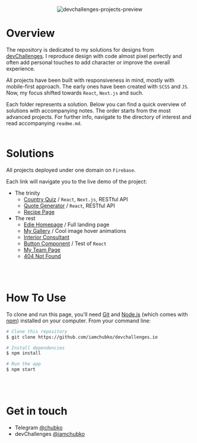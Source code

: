 <div align="center">
  <img src='https://user-images.githubusercontent.com/56153711/111914168-ef970c00-8a81-11eb-9313-688096adaf20.png' alt='devchallenges-projects-preview'>
</div>

# Overview

The repository is dedicated to my solutions for designs from [devChallenges](https://devchallenges.io/). I reproduce design with code almost pixel perfectly and often add personal touches to add character or improve the overall experience.

All projects have been built with responsiveness in mind, mostly with mobile-first approach. The early ones have been created with `SCSS` and `JS`. Now, my focus shifted towards `React`, `Next.js` and such.

Each folder represents a solution. Below you can find a quick overview of solutions with accompanying notes. The order starts from the most advanced projects. For further info, navigate to the directory of interest and read accompanying `readme.md`.
<br>
<br>

# Solutions

All projects deployed under one domain on `Firebase`.

Each link will navigate you to the live demo of the project:
* The trinity
  - [Country Quiz](https://devchallprojects.web.app/country-quiz/) / `React`, `Next.js`, RESTful API
  - [Quote Generator](https://devchallprojects.web.app/quotes-generator/) / `React`, RESTful API
  - [Recipe Page](https://devchallprojects.web.app/recipe-page/)
* The rest
  - [Edie Homepage](https://devchallprojects.web.app/edie-homepage/) / Full landing page
  - [My Gallery](https://devchallprojects.web.app/my-gallery/) / Cool image hover animations
  - [Interior Consultant](https://devchallprojects.web.app/interior-consultant/)
  - [Button Component](https://devchallprojects.web.app/button-component/) / Test of `React`
  - [My Team Page](https://devchallprojects.web.app/my-team-page/)
  - [404 Not Found](https://devchallprojects.web.app/404-not-found/)

<br>
<br>


# How To Use
To clone and run this page, you'll need [Git](https://git-scm.com) and [Node.js](https://nodejs.org/en/download/) (which comes with [npm](http://npmjs.com)) installed on your computer. From your command line:

```bash
# Clone this repository
$ git clone https://github.com/iamchubko/devchallenges.io

# Install dependencies
$ npm install

# Run the app
$ npm start
```

<br>
<br>


# Get in touch

- Telegram [@chubko](https://t.me/chubko)
- devChallenges [@iamchubko](https://devchallenges.io/portfolio/iamchubko)
